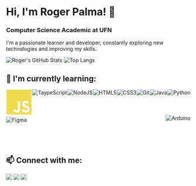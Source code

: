 # Hi, I'm Roger Palma! 👋
### Computer Science Academic at UFN

I'm a passionate learner and developer, constantly exploring new technologies and improving my skills.

![Roger's GitHub Stats](https://github-profile-summary-cards.vercel.app/api/cards/profile-details?username=rogerdapalma&theme=dark)
![Top Langs](https://github-readme-stats.vercel.app/api/top-langs/?username=rogerdapalma&layout=compact&langs_count=10&theme=dark&hide_border=true)

## 🌱 I'm currently learning:

<div style="display: flex; justify-content: space-between; align-items: center; flex-wrap: wrap;">
  <img src="https://raw.githubusercontent.com/devicons/devicon/master/icons/javascript/javascript-plain.svg" height="70" alt="JavaScript">
  <img src="https://cdn.jsdelivr.net/gh/devicons/devicon@latest/icons/typescript/typescript-original.svg" height="70" alt="TaypeScript">
  <img src="https://cdn.jsdelivr.net/gh/devicons/devicon/icons/nodejs/nodejs-original-wordmark.svg" height="70" alt="NodeJS">
  <img src="https://cdn.jsdelivr.net/gh/devicons/devicon/icons/html5/html5-original-wordmark.svg" height="70" alt="HTML5">
  <img src="https://cdn.jsdelivr.net/gh/devicons/devicon/icons/css3/css3-original-wordmark.svg" height="70" alt="CSS3">
  <img src="https://cdn.jsdelivr.net/gh/devicons/devicon/icons/git/git-original-wordmark.svg" height="70" alt="Git">
  <img src="https://cdn.jsdelivr.net/gh/devicons/devicon/icons/java/java-original-wordmark.svg" height="70" alt="Java">
  <img src="https://cdn.jsdelivr.net/gh/devicons/devicon/icons/python/python-original-wordmark.svg" height="70" alt="Python">
  <img src="https://cdn.jsdelivr.net/gh/devicons/devicon/icons/figma/figma-original.svg" height="70" alt="Figma">
  <img src="https://cdn.jsdelivr.net/gh/devicons/devicon/icons/arduino/arduino-original-wordmark.svg" height="80" alt="Arduino">
</div>

## 📫 Connect with me:

<div>
  <a href="https://www.instagram.com/rogerpalma_/" target="_blank"><img src="https://img.shields.io/badge/-Instagram-%23E4405F?style=for-the-badge&logo=instagram&logoColor=white" target="_blank"></a>
  <a href="mailto:rogerdapalma@gmail.com"><img src="https://img.shields.io/badge/Gmail-D14836?style=for-the-badge&logo=gmail&logoColor=white"></a>
  <a href="https://www.linkedin.com/in/roger-palma-1b357225b/" target="_blank"><img src="https://img.shields.io/badge/-LinkedIn-%230077B5?style=for-the-badge&logo=linkedin&logoColor=white" target="_blank"></a> 
</div>

            
          
